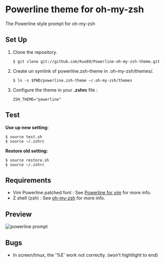 Powerline theme for oh-my-zsh
=============================

The Powerline style prompt for oh-my-zsh

Set Up
------

1. Clone the repository.

	```
	$ git clone git://github.com/KuoE0/Powerline-oh-my-zsh-theme.git
	```

2. Create un symlink of powerline.zsh-theme in .oh-my-zsh/themes/.
	
	```
	$ ln -s $PWD/powerline.zsh-theme ~/.oh-my-zsh/themes
	```

2. Configure the theme in your **.zshrc** file :

    ```
    ZSH_THEME="powerline"
    ```

Test
----

**Use up new setting:**
	
	$ source test.sh
	$ source ~/.zshrc

**Restore old setting:**
	
	$ source restore.sh
	$ source ~/.zshrc

Requirements
------------

* Vim Powerline patched font : See [Powerline for vim](https://github.com/Lokaltog/vim-powerline.git) for more info.
* Z shell (zsh) : See [oh-my-zsh](https://github.com/robbyrussell/oh-my-zsh) for more info.

Preview
-------

![powerline prompt](https://raw.github.com/KuoE0/Powerline-oh-my-zsh-theme/master/preview.png)


Bugs
---------

- In screen/tmux, the '%E' work not correctly. (won't hightlight to end)

